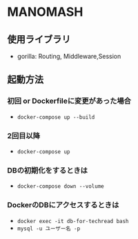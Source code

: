 # MANOMASH

## 使用ライブラリ
- gorilla: Routing, Middleware,Session

## 起動方法
### 初回 or Dockerfileに変更があった場合
- `docker-compose up --build`
### 2回目以降
- `docker-compose up`
### DBの初期化をするときは
- `docker-compose down --volume`
### DockerのDBにアクセスするときは
- `docker exec -it db-for-techread bash`
- `mysql -u ユーザー名 -p`